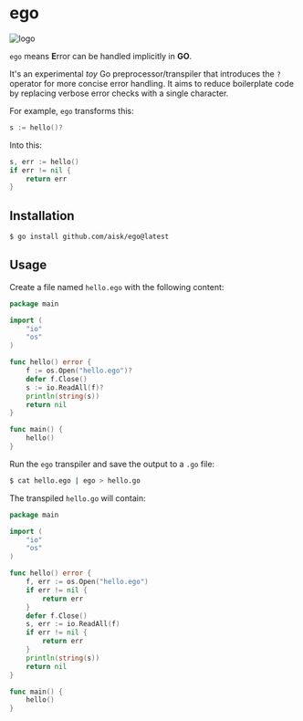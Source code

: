 # ego 

![logo](https://dev-to-uploads.s3.amazonaws.com/uploads/articles/tszc13irysyrnvg34lzp.png)

`ego` means **E**rror can be handled implicitly in **GO**.

It's an experimental *toy* Go preprocessor/transpiler that introduces the `?` operator for more concise error handling. It aims to reduce boilerplate code by replacing verbose error checks with a single character.

For example, `ego` transforms this:

```go
s := hello()?
```

Into this:

```go
s, err := hello()
if err != nil {
    return err
}
```

## Installation

```sh
$ go install github.com/aisk/ego@latest
```

## Usage

Create a file named `hello.ego` with the following content:

```go
package main

import (
	"io"
	"os"
)

func hello() error {
	f := os.Open("hello.ego")?
	defer f.Close()
	s := io.ReadAll(f)?
	println(string(s))
	return nil
}

func main() {
	hello()
}
```

Run the `ego` transpiler and save the output to a `.go` file:

```sh
$ cat hello.ego | ego > hello.go
```

The transpiled `hello.go` will contain:

```go
package main

import (
	"io"
	"os"
)

func hello() error {
	f, err := os.Open("hello.ego")
	if err != nil {
		return err
	}
	defer f.Close()
	s, err := io.ReadAll(f)
	if err != nil {
		return err
	}
	println(string(s))
	return nil
}

func main() {
	hello()
}

```